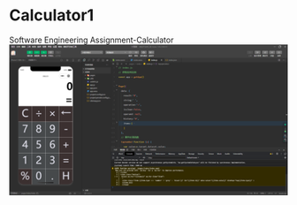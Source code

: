 # Calculator1
Software Engineering Assignment-Calculator
![计算机示例](https://github.com/832102206/Calculator1/blob/main/Calculator.png)
